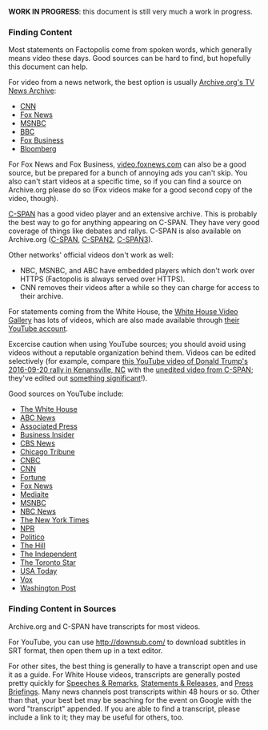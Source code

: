**WORK IN PROGRESS**: this document is still very much a work in progress.

### Finding Content

Most statements on Factopolis come from spoken words, which generally means video these days. Good sources can be hard to find, but hopefully this document can help.

For video from a news network, the best option is usually [Archive.org's TV News Archive](https://archive.org/details/tv):

* [CNN](https://archive.org/details/TV-CNNW?sort=-date)
* [Fox News](https://archive.org/details/TV-FOXNEWSW?sort=-date)
* [MSNBC](https://archive.org/details/TV-MSNBCW?sort=-date)
* [BBC](https://archive.org/details/TV-BBCNEWS?sort=-date)
* [Fox Business](https://archive.org/details/TV-FBC?sort=-date)
* [Bloomberg](https://archive.org/details/TV-BLOOMBERG?sort=-date)

For Fox News and Fox Business, [video.foxnews.com](http://video.foxnews.com/) can also be a good source, but be prepared for a bunch of annoying ads you can't skip. You also can't start videos at a specific time, so if you can find a source on Archive.org please do so (Fox videos make for a good second copy of the video, though).

[C-SPAN](https://www.c-span.org/) has a good video player and an extensive archive. This is probably the best way to go for anything appearing on C-SPAN. They have very good coverage of things like debates and rallys. C-SPAN is also available on Archive.org ([C-SPAN](https://archive.org/details/TV-CSPAN), [C-SPAN2](https://archive.org/details/TV-CSPAN2), [C-SPAN3](https://archive.org/details/TV-CSPAN3)).

Other networks' official videos don't work as well:

* NBC, MSNBC, and ABC have embedded players which don't work over HTTPS (Factopolis is always served over HTTPS).
* CNN removes their videos after a while so they can charge for access to their archive.

For statements coming from the White House, the [White House Video Gallery](https://www.whitehouse.gov/featured-videos) has lots of videos, which are also made available through [their YouTube account](https://www.youtube.com/user/whitehouse).

Excercise caution when using YouTube sources; you should avoid using videos without a reputable organization behind them. Videos can be edited selectively (for example, compare [this YouTube video of Donald Trump's 2016-09-20 rally in Kenansville, NC](https://youtu.be/8ZADcyBDZSw?t=2396) with the [unedited video from C-SPAN](https://www.c-span.org/video/?415591-1&start=2384); they've edited out [something significant](/person/donald-trump/2016-09-20/)!).

Good sources on YouTube include:

* [The White House](https://www.youtube.com/user/whitehouse)
* [ABC News](https://www.youtube.com/user/ABCNews)
* [Associated Press](https://www.youtube.com/user/AssociatedPress)
* [Business Insider](https://www.youtube.com/user/businessinsider)
* [CBS News](https://www.youtube.com/user/CBSNewsOnline)
* [Chicago Tribune](https://www.youtube.com/user/ChicagoTribune)
* [CNBC](https://www.youtube.com/user/cnbc)
* [CNN](https://www.youtube.com/user/CNN)
* [Fortune](https://www.youtube.com/user/FortuneMagazineVideo)
* [Fox News](https://www.youtube.com/user/FoxNewsChannel)
* [Mediaite](https://www.youtube.com/user/Mediaite)
* [MSNBC](https://www.youtube.com/user/msnbcleanforward)
* [NBC News](https://www.youtube.com/user/NBCNews)
* [The New York Times](https://www.youtube.com/user/TheNewYorkTimes)
* [NPR](https://www.youtube.com/user/npr)
* [Politico](https://www.youtube.com/user/thepolitico)
* [The Hill](https://www.youtube.com/user/thehilldotcom)
* [The Independent](https://www.youtube.com/user/theindependent)
* [The Toronto Star](https://www.youtube.com/user/TorontoStar)
* [USA Today](https://www.youtube.com/user/USATODAY)
* [Vox](https://www.youtube.com/user/voxdotcom)
* [Washington Post](https://www.youtube.com/user/WashingtonPost)

### Finding Content in Sources

Archive.org and C-SPAN have transcripts for most videos.

For YouTube, you can use http://downsub.com/ to download subtitles in SRT format, then open them up in a text editor.

For other sites, the best thing is generally to have a transcript open and use it as a guide. For White House videos, transcripts are generally posted pretty quickly for [Speeches & Remarks](https://www.whitehouse.gov/briefing-room/speeches-and-remarks), [Statements & Releases](https://www.whitehouse.gov/briefing-room/statements-and-releases), and [Press Briefings](https://www.whitehouse.gov/briefing-room/press-briefings). Many news channels post transcripts within 48 hours or so. Other than that, your best bet may be seaching for the event on Google with the word "transcript" appended. If you are able to find a transcript, please include a link to it; they may be useful for others, too.
